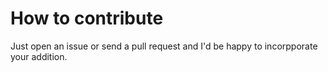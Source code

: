 # How to contribute
Just open an issue or send a pull request and I'd be happy to incorpporate your addition.
